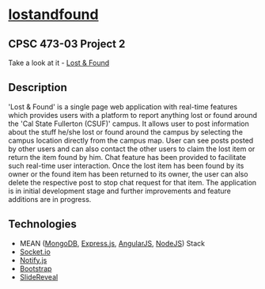 # [lostandfound](http://csuf-lostandfound.herokuapp.com/)
CPSC 473-03 Project 2 
----
Take a look at it - [Lost & Found](http://csuf-lostandfound.herokuapp.com/)

## Description
'Lost & Found' is a single page web application with real-time features which provides users with a platform to report anything lost or found around the 'Cal State Fullerton (CSUF)' campus. It allows user to post information about the stuff he/she lost or found around the campus by selecting the campus location directly from the campus map. User can see posts posted by other users and can also contact the other users to claim the lost item or return the item found by him. Chat feature has been provided to facilitate such real-time user interaction. Once the lost item has been found by its owner or the found item has been returned to its owner, the user can also delete the respective post to stop chat request for that item.
The application is in initial development stage and further improvements and feature additions are in progress.

## Technologies
* MEAN ([MongoDB](https://www.mongodb.com/), [Express.js](https://nodejs.org/en/), [AngularJS](https://angularjs.org/), [NodeJS](https://nodejs.org/en/)) Stack
* [Socket.io](http://socket.io/)
* [Notify.js](https://notifyjs.com/)
* [Bootstrap](http://getbootstrap.com/)
* [SlideReveal](http://nnattawat.github.io/slideReveal/)

